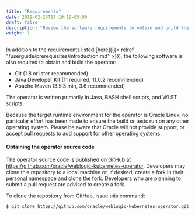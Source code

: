 ```yaml
---
title: "Requirements"
date: 2019-02-23T17:19:19-05:00
draft: false
description: "Review the software requirements to obtain and build the operator."
weight: 1
---
```


In addition to the requirements listed [here]({{< relref "/userguide/prerequisites/introduction.md" >}}), the following software is also required to obtain and build the operator:

* Git (1.8 or later recommended)
* Java Developer Kit (11 required, 11.0.2 recommended)
* Apache Maven (3.5.3 min, 3.6 recommended)

The operator is written primarily in Java, BASH shell scripts, and WLST scripts.  

Because the target runtime environment for the operator is Oracle Linux, no particular effort has been made to ensure the build or tests run on any other operating system.  Please be aware that Oracle will not provide support, or accept pull requests to add support for other operating systems.

#### Obtaining the operator source code

The operator source code is published on GitHub at https://github.com/oracle/weblogic-kubernetes-operator.  Developers may clone this repository to a local machine or, if desired, create a fork in their personal namespace and clone the fork.  Developers who are planning to submit a pull request are advised to create a fork.

To clone the repository from GitHub, issue this command:

```shell
$ git clone https://github.com/oracle/weblogic-kubernetes-operator.git
```

